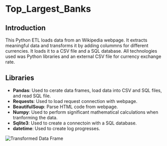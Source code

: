 # Top_Largest_Banks

## Introduction

This Python ETL loads data from an Wikipedia webpage. It extracts meaningful data and transforms it by adding colummns for different currencies. It loads it to a CSV file and a SQL database. All technologies used was Python libraries and an external CSV file for currency exchange rate.

## Libraries

- **Pandas**: Used to cerate data frames, load data into CSV and SQL files, and read SQL file.
- **Requests**: Used to load request connection with webpage.
- **BeautifulSoup**: Parse HTML code from webpage.
- **Numpy**: Used to perform significant mathematical calculations when tranforming the data.
- **Sqlite3**: Used to create a connectoin with a SQL database.
- **datetime**: Used to create log progresses.


![Transformed Data Frame](https://github.com/LuccaCoelho/Top_Largest_Banks/blob/main/Task_3b_tranform.png)

